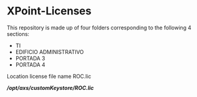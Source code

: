 # XPoint-Licenses

This repository is made up of four folders corresponding to the following 4 sections:

* TI
* EDIFICIO ADMINISTRATIVO
* PORTADA 3
* PORTADA 4

Location license file name ROC.lic

***/opt/axs/customKeystore/ROC.lic***
